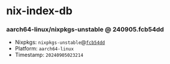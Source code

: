 # nix-index-db
### aarch64-linux/nixpkgs-unstable @ 240905.fcb54dd
- Nixpkgs: `nixpkgs-unstable`@[`fcb54dd`](https://github.com/NixOS/nixpkgs/commit/fcb54ddcc974cff59bdfb7c1ac9e080299763d2d)
- Platform: `aarch64-linux`
- Timestamp: `20240905023214`
